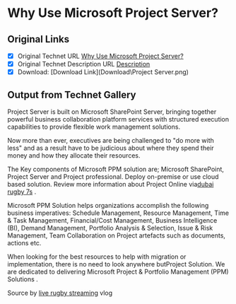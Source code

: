 # Why Use Microsoft Project Server?

## Original Links

- [x] Original Technet URL [Why Use Microsoft Project Server?](https://gallery.technet.microsoft.com/Why-Use-Server-f4f3b684)
- [x] Original Technet Description URL [Description](https://gallery.technet.microsoft.com/Why-Use-Server-f4f3b684/description)
- [x] Download: [Download Link](Download\Project Server.png)

## Output from Technet Gallery

Project Server is built on Microsoft SharePoint Server, bringing together powerful business collaboration platform services with structured execution capabilities to provide flexible work management solutions.

Now more than ever, executives are being challenged to "do more with less" and as a result have to be judicious about where they spend their money and how they allocate their resources.

The Key components of Microsoft PPM solution are; Microsoft SharePoint, Project Server and Project professional. Deploy on-premise or use cloud based solution. Review more information about Project Online via[dubai rugby 7s](https://dubairugby7s.live/) .

Microsoft PPM Solution helps organizations accomplish the following business imperatives: Schedule Management, Resource Management, Time & Task Management, Financial/Cost Management, Business Intelligence (BI), Demand Management, Portfolio Analysis & Selection, Issue & Risk Management, Team Collaboration on Project artefacts such as documents, actions etc.

When looking for the best resources to help with migration or implementation, there is no need to look anywhere butProject Solution. We are dedicated to delivering Microsoft Project & Portfolio Management (PPM) Solutions .

Source by [live rugby streaming](https://rugbystream.us/) vlog

